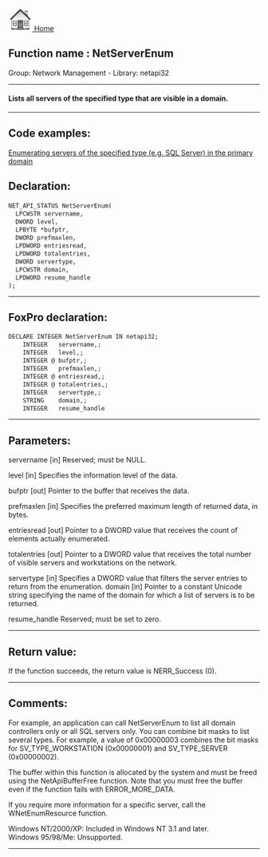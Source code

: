 [<img src="../../images/home.png"> Home ](https://github.com/VFPX/Win32API)  

## Function name : NetServerEnum
Group: Network Management - Library: netapi32    
***  


#### Lists all servers of the specified type that are visible in a domain.
***  


## Code examples:
[Enumerating servers of the specified type (e.g. SQL Server) in the primary domain](../../samples/sample_165.md)  

## Declaration:
```foxpro  
NET_API_STATUS NetServerEnum(
  LPCWSTR servername,
  DWORD level,
  LPBYTE *bufptr,
  DWORD prefmaxlen,
  LPDWORD entriesread,
  LPDWORD totalentries,
  DWORD servertype,
  LPCWSTR domain,
  LPDWORD resume_handle
);  
```  
***  


## FoxPro declaration:
```foxpro  
DECLARE INTEGER NetServerEnum IN netapi32;
	INTEGER   servername,;
	INTEGER   level,;
	INTEGER @ bufptr,;
	INTEGER   prefmaxlen,;
	INTEGER @ entriesread,;
	INTEGER @ totalentries,;
	INTEGER   servertype,;
	STRING    domain,;
	INTEGER   resume_handle  
```  
***  


## Parameters:
servername 
[in] Reserved; must be NULL. 

level 
[in] Specifies the information level of the data. 

bufptr 
[out] Pointer to the buffer that receives the data. 

prefmaxlen 
[in] Specifies the preferred maximum length of returned data, in bytes. 

entriesread 
[out] Pointer to a DWORD value that receives the count of elements actually enumerated. 

totalentries 
[out] Pointer to a DWORD value that receives the total number of visible servers and workstations on the network. 

servertype 
[in] Specifies a DWORD value that filters the server entries to return from the enumeration. 
domain 
[in] Pointer to a constant Unicode string specifying the name of the domain for which a list of servers is to be returned. 

resume_handle 
Reserved; must be set to zero.   
***  


## Return value:
If the function succeeds, the return value is NERR_Success (0).  
***  


## Comments:
For example, an application can call NetServerEnum to list all domain controllers only or all SQL servers only. You can combine bit masks to list several types. For example, a value of 0x00000003 combines the bit masks for SV_TYPE_WORKSTATION (0x00000001) and SV_TYPE_SERVER (0x00000002).  
  
The buffer within this function is allocated by the system and must be freed using the NetApiBufferFree function. Note that you must free the buffer even if the function fails with ERROR_MORE_DATA.   
  
If you require more information for a specific server, call the WNetEnumResource function.  
  
Windows NT/2000/XP: Included in Windows NT 3.1 and later.  
Windows 95/98/Me: Unsupported.  
  
***  

